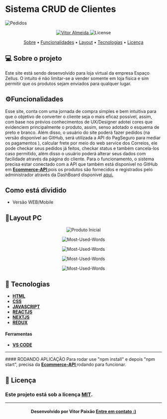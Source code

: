 

<p align="center">
  <h1> Sistema CRUD de Clientes  </h1>
   <img src="https://github.com/vitorpaixaoa/siteEcommerce/blob/master/static/img-site/Pagina-inicial.png" alt="Pedidos" />
</p>

<!-- Badges -->
<p align="center">
   <a href="https://www.linkedin.com/in/alan-vitor-paix%C3%A3o-almeida-44651117b/">
      <img alt="Vitor Almeida" src="https://img.shields.io/badge/-Vitor Paixão-blue?style=flat&logo=Linkedin&logoColor=bluee" />
   </a>
  <img alt="License" src="https://img.shields.io/badge/license-MIT-blue">
</p>

<!-- Indice-->
<p align="center">
 <a href="#-sobre-o-projeto">Sobre</a> •
 <a href="#-Funcionalidades">Funcionalidades</a> • 
 <a href="#-Layout">Layout</a> •  
 <a href="#-Tecnologias">Tecnologias</a> • 
 <a href="#-licença">Licença</a>
</p>

<!--Sobre o projeto-->
## 💻 Sobre o projeto

Este site está sendo desenvolvido para loja virtual da empresa Espaço Zellus. O intuito é não limitar-se a vender somente em loja física e sim permitir que os produtos sejam enviados para qualquer lugar.
<!--Funcionalidades-->
## ⚙️Funcionalidades

   Esse site, conta com uma jornada de compra simples e bem intuitiva para que o objetivo de converter o cliente seja o mais eficaz possível, assim, com base nos prévios conhecimentos de UX/Designer adotei cores que evidenciem principalmente o produto, assim, senso adotado o esquema de preto e branco. Além disso, o usuário do site poderá fazer pedidos (na versão disponível ao GitHub, será utilizada a API do PagSeguro para mediar os pagamentos ), calcular frete por meio do web service dos Correios, ele pode checkar seus pedidos já feitos, checkar status e também cancela-los caso permitido, além disso o usuário poderá alterar seus dados com facilidade através da página do cliente. Para o funcionamento, o sistema precisa estar conectado com a API que também está disponível no GitHub em <a href="https://github.com/vitorpaixaoa/api_rest_ecommerce"> <strong> Ecommerce-API </strong> </a> pois os produtos são fornecidos e registrados pelo administrador  através da DashBoard disponível <a href="https://github.com/vitorpaixaoa/dashboard_ecommerce">aqui.</a>

<!--Funcionalidades-->
## Como está dividido
 - Versão WEB/Mobile

<!--layout-->
## 🎨Layout PC

<p align="center">
   <img src="https://github.com/vitorpaixaoa/siteEcommerce/blob/master/static/img-site/produto-pagina-inicial.png" alt="Produto Inicial" />
</p>
<p align="center">
   <img src="https://github.com/vitorpaixaoa/siteEcommerce/blob/master/static/img-site/produto.png" alt="Most-Used-Words" />
</p>
<p align="center">
   <img src="https://github.com/vitorpaixaoa/siteEcommerce/blob/master/static/img-site/carrinho.png" alt="Most-Used-Words" />
</p>
<p align="center">
   <img src="https://github.com/vitorpaixaoa/siteEcommerce/blob/master/static/img-site/checkout.png" alt="Most-Used-Words" />
</p>
<p align="center">
   <img src="https://github.com/vitorpaixaoa/siteEcommerce/blob/master/static/img-site/area-cliente.png" alt="Most-Used-Words" />
</p>

<!--layout-->
## 🚀  Tecnologias
- [**HTML** ]()
- [**CSS**]()
- [**JAVASCRIPT**]()
- [**REACTJS**]()
- [**NEXTJS**]()
- [**REDUX**]()



#### Ferramentas
- [**VS CODE**]()
<hr/>
#### RODANDO APLICAÇÃO
Para rodar use "npm install" e depois "npm start", precisa da <a href="https://github.com/vitorpaixaoa/api_rest_ecommerce"> <strong> Ecommerce-API </strong> </a> rodando para funcionar.

<!--License session-->
## 📝 Licença
### Este projeto está sob a licença [MIT](./LICENSE).
---

<h4 align=center>Desenvolvido por Vitor Paixão <a href="https://www.linkedin.com/in/alan-vitor-paix%C3%A3o-almeida-44651117b/"> <strong>Entre em contato</strong> :)</a></a></h4>

